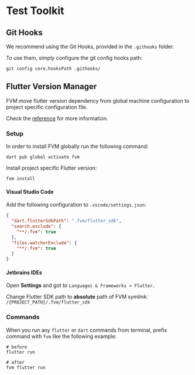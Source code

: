 # Test Toolkit

## Git Hooks

We recommend using the Git Hooks, provided in the `.githooks` folder. 

To use them, simply configure the git config hooks path:

```shell
git config core.hooksPath .githooks/
```

## Flutter Version Manager

FVM move flutter version dependency from global machine configuration to project specific configuration file.

Check the [reference](https://fvm.app/docs/getting_started/overview) for more information.

### Setup

In order to install FVM globally run the following command:

```shell
dart pub global activate fvm
```

Install project specific Flutter version:

```shell
fvm install
```

#### Visual Studio Code

Add the following configuration to `.vscode/settings.json`:

```json
{
  "dart.flutterSdkPath": ".fvm/flutter_sdk",
  "search.exclude": {
    "**/.fvm": true
  },
  "files.watcherExclude": {
    "**/.fvm": true
  }
}
```

#### Jetbrains IDEs

Open **Settings** and got to `Languages & Frameworks > Flutter`.

Change Flutter SDK path to **absolute** path of FVM _symlink_: 
`/{PROJECT_PATH}/.fvm/flutter_sdk`

### Commands

When you run any `flutter` or `dart` commands from terminal, prefix command with `fvm` like the following example:

```shell
# before
flutter run

# after
fvm flutter run
```
